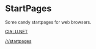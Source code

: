 # StartPages

Some candy startpages for web browsers.

[CIALU.NET](https:cialu.net)

[/r/startpages](https://www.reddit.com/r/startpages/)

